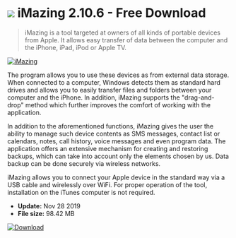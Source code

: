# ![](https://cdn.softexe.net/static/icon/b/imazing-8806.png) iMazing 2.10.6 - Free Download

> iMazing is a tool targeted at owners of all kinds of portable devices from Apple. It allows easy transfer of data between the computer and the iPhone, iPad, iPod or Apple TV.

[![iMazing](https://gallery.dpcdn.pl/imgc/Tools/77106/g_-_420x350_1.5_-_x20170807160804_0.jpg)](https://softexe.net/win/hobbies-lifestyle/mobile/imazing:hhRf.html)

The program allows you to use these devices as from external data storage. When connected to a computer, Windows detects them as standard hard drives and allows you to easily transfer files and folders between your computer and the iPhone. In addition, iMazing supports the "drag-and-drop" method which further improves the comfort of working with the application.
 
 In addition to the aforementioned functions, iMazing gives the user the ability to manage such device contents as SMS messages, contact list or calendars, notes, call history, voice messages and even program data. The application offers an extensive mechanism for creating and restoring backups, which can take into account only the elements chosen by us. Data backup can be done securely via wireless networks.
 
 iMazing allows you to connect your Apple device in the standard way via a USB cable and wirelessly over WiFi. For proper operation of the tool, installation on the iTunes computer is not required.


- **Update:** Nov 28 2019
- **File size:** 98.42 MB

[![Download](https://cdn.softexe.net/static/img/download.png)](https://softexe.net/win/hobbies-lifestyle/mobile/imazing:hhRf.html)

